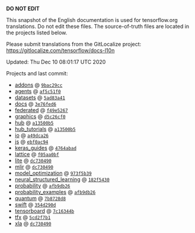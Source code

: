 __DO NOT EDIT__

This snapshot of the English documentation is used for tensorflow.org
translations. Do not edit these files. The source-of-truth files are located in
the projects listed below.

Please submit translations from the GitLocalize project: https://gitlocalize.com/tensorflow/docs-l10n

Updated: Thu Dec 10 08:01:17 UTC 2020

Projects and last commit:

- [addons](https://github.com/tensorflow/addons/tree/master/docs) @ <a href='https://github.com/tensorflow/addons/commit/9bac29cce0c4d254b332f3006432593eed2b8ad6'><code>9bac29cc</code></a>
- [agents](https://github.com/tensorflow/agents/tree/master/docs) @ <a href='https://github.com/tensorflow/agents/commit/af5c51f050ca6500bf8aa214239ead236ac25e58'><code>af5c51f0</code></a>
- [datasets](https://github.com/tensorflow/datasets/tree/master/docs) @ <a href='https://github.com/tensorflow/datasets/commit/5ad83a418d3505619c4282d2b3ff7a80edc45469'><code>5ad83a41</code></a>
- [docs](https://github.com/tensorflow/docs/tree/master/site/en) @ <a href='https://github.com/tensorflow/docs/commit/3e76fed6fb6cf1fcfe36d7aa0bcaf6a91b03b921'><code>3e76fed6</code></a>
- [federated](https://github.com/tensorflow/federated/tree/master/docs) @ <a href='https://github.com/tensorflow/federated/commit/f49e5267aaa1731ac067c8e2c8c0bd61e7b1255d'><code>f49e5267</code></a>
- [graphics](https://github.com/tensorflow/graphics/tree/master/tensorflow_graphics/g3doc) @ <a href='https://github.com/tensorflow/graphics/commit/d5c26cf05125e5c096f5b2cde6c85f88c7df2d59'><code>d5c26cf0</code></a>
- [hub](https://github.com/tensorflow/hub/tree/master/docs) @ <a href='https://github.com/tensorflow/hub/commit/a13500b5465b1ca168e6089104a6dbbd9725219f'><code>a13500b5</code></a>
- [hub_tutorials](https://github.com/tensorflow/hub/tree/master/examples/colab) @ <a href='https://github.com/tensorflow/hub/commit/a13500b5465b1ca168e6089104a6dbbd9725219f'><code>a13500b5</code></a>
- [io](https://github.com/tensorflow/io/tree/master/docs) @ <a href='https://github.com/tensorflow/io/commit/a49dca2615d93c775f6d8c63a76fc06f6667b8e1'><code>a49dca26</code></a>
- [js](https://github.com/tensorflow/tfjs-website/tree/master/docs) @ <a href='https://github.com/tensorflow/tfjs-website/commit/ebf0ac944eab1f94c9d01f9430ba147f52fc937c'><code>ebf0ac94</code></a>
- [keras_guides](https://github.com/tensorflow/docs/tree/snapshot-keras/site/en/guide/keras) @ <a href='https://github.com/tensorflow/docs/commit/4764abad680f9698f8ba9ace121ac9d0d9cb69af'><code>4764abad</code></a>
- [lattice](https://github.com/tensorflow/lattice/tree/master/docs) @ <a href='https://github.com/tensorflow/lattice/commit/f05aa0bf2e85756f7a5f49f1378f0d1e428bea2d'><code>f05aa0bf</code></a>
- [lite](https://github.com/tensorflow/tensorflow/tree/master/tensorflow/lite/g3doc) @ <a href='https://github.com/tensorflow/tensorflow/commit/dc7304907efe966146a0a341173d5aee9a70c2a0'><code>dc730490</code></a>
- [mlir](https://github.com/tensorflow/tensorflow/tree/master/tensorflow/compiler/mlir/g3doc) @ <a href='https://github.com/tensorflow/tensorflow/commit/dc7304907efe966146a0a341173d5aee9a70c2a0'><code>dc730490</code></a>
- [model_optimization](https://github.com/tensorflow/model-optimization/tree/master/tensorflow_model_optimization/g3doc) @ <a href='https://github.com/tensorflow/model-optimization/commit/973f5b394a99b0a775e3b9f7178c865509a7d559'><code>973f5b39</code></a>
- [neural_structured_learning](https://github.com/tensorflow/neural-structured-learning/tree/master/g3doc) @ <a href='https://github.com/tensorflow/neural-structured-learning/commit/182f5430cba968b311394b7f2a39deee193adf7b'><code>182f5430</code></a>
- [probability](https://github.com/tensorflow/probability/tree/master/tensorflow_probability/g3doc) @ <a href='https://github.com/tensorflow/probability/commit/afb9db26c79239d3cb705a88d98806779ca15a58'><code>afb9db26</code></a>
- [probability_examples](https://github.com/tensorflow/probability/tree/master/tensorflow_probability/examples/jupyter_notebooks) @ <a href='https://github.com/tensorflow/probability/commit/afb9db26c79239d3cb705a88d98806779ca15a58'><code>afb9db26</code></a>
- [quantum](https://github.com/tensorflow/quantum/tree/master/docs) @ <a href='https://github.com/tensorflow/quantum/commit/7b8728d8e70e6f4607df6a5a93ee17d37d2b8c31'><code>7b8728d8</code></a>
- [swift](https://github.com/tensorflow/swift/tree/master/docs/site) @ <a href='https://github.com/tensorflow/swift/commit/354d290d350e76381ffa75832423c619b7e18420'><code>354d290d</code></a>
- [tensorboard](https://github.com/tensorflow/tensorboard/tree/master/docs) @ <a href='https://github.com/tensorflow/tensorboard/commit/7c16344bcbd1e6012deb59a5f47d6bd9d5d4f34e'><code>7c16344b</code></a>
- [tfx](https://github.com/tensorflow/tfx/tree/master/docs) @ <a href='https://github.com/tensorflow/tfx/commit/5cd2f7b171d484c6ba19b9fd13a7b2b4b028c610'><code>5cd2f7b1</code></a>
- [xla](https://github.com/tensorflow/tensorflow/tree/master/tensorflow/compiler/xla/g3doc) @ <a href='https://github.com/tensorflow/tensorflow/commit/dc7304907efe966146a0a341173d5aee9a70c2a0'><code>dc730490</code></a>


